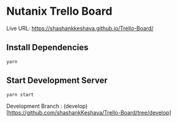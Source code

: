# Nutanix Trello Board

Live URL: https://shashankkeshava.github.io/Trello-Board/

## Install Dependencies
`yarn`

## Start Development Server

`yarn start`

Development Branch : (develop)[https://github.com/shashankKeshava/Trello-Board/tree/develop]
